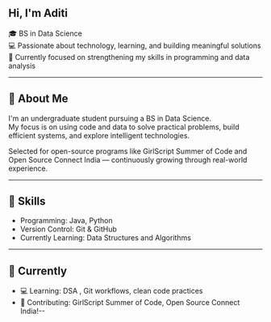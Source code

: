 ## Hi, I'm Aditi

🎓 BS in Data Science  
💻 Passionate about technology, learning, and building meaningful solutions  
🌱 Currently focused on strengthening my skills in programming and data analysis

---

## 🧾 About Me

I'm an undergraduate student pursuing a BS in Data Science.  
My focus is on using code and data to solve practical problems, build efficient systems, and explore intelligent technologies.

Selected for open-source programs like GirlScript Summer of Code and Open Source Connect India — continuously growing through real-world experience.

---

## 🧰 Skills

- Programming: Java, Python  
- Version Control: Git & GitHub  
- Currently Learning: Data Structures and Algorithms 

---

## 📌 Currently

- 💻 Learning: DSA , Git workflows, clean code practices  
- 🌱 Contributing: GirlScript Summer of Code, Open Source Connect India!--

